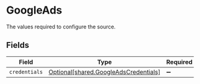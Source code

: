 # GoogleAds

The values required to configure the source.


## Fields

| Field                                                                                | Type                                                                                 | Required                                                                             | Description                                                                          |
| ------------------------------------------------------------------------------------ | ------------------------------------------------------------------------------------ | ------------------------------------------------------------------------------------ | ------------------------------------------------------------------------------------ |
| `credentials`                                                                        | [Optional[shared.GoogleAdsCredentials]](../../models/shared/googleadscredentials.md) | :heavy_minus_sign:                                                                   | N/A                                                                                  |